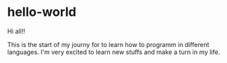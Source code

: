 # hello-world

Hi all!!

This is the start of my journy for to learn how to programm in different languages.
I'm very excited to learn new stuffs and make a turn in my life.
